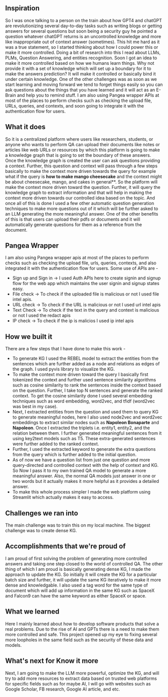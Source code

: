 ## Inspiration
So I was once talking to a person on the train about how GPT4 and chatGPT are revolutionizing several day-to-day tasks such as writing blogs or getting answers for several questions but soon being a security guy he pointed a question whatever chatGPT returns is an uncontrolled knowledge and more like inappropriate out of context answer (sometimes). This hit me hard as it was a true statement, so I started thinking about how I could power this or make it more controlled. Doing a bit of research into this I read about LLMs, PLMs, Question Answering, and entities recognition. Soon I got an idea to make it more controlled based on how we humans learn things. Why not provide it with a set of knowledge which will set up a boundary for it to make the answers prediction? It will make it controlled or basically bind it under certain knowledge. One of the other challenges was as soon as we start learning and moving forward we tend to forget things easily so you can ask questions about the things that you have learned and it will act as an E-Brain and help you to remind stuff. I am also using Pangea wrapper APIs at most of the places to perform checks such as checking the upload file, URLs, queries, and contexts, and soon going to integrate it with the authentication flow for users.
 
## What it does
So it is a centralized platform where users like researchers, students, or anyone who wants to perform QA can upload their documents like notes or articles like web URLs or resources by which this platform is going to make a knowledge graph that is going to set the boundary of these answers. Once the knowledge graph is created the user can ask questions providing a context. Further, this question and context will pass through a few steps basically to make the context more driven towards the query for example what if the query is **how to make mango cheesecake** and the context might be about cheesecake, mango, and cakes in general**. So the platform will make the context more driven toward the question. Further, it will query the knowledge graph to extract information and that will help in making the context more driven towards our controlled idea based on the topic. And once all of this is done I used a few other automatic question generation techniques to make more questions out of it which will be further asked to an LLM generating the more meaningful answer. One of the other benefits of this is that users can upload their pdfs or documents and it will automatically generate questions for them as a reference from the document.

## Pangea Wrapper
I am also using Pangea wrapper apis at most of the places to perform checks such as checking the upload file, urls, queries, contexts, and also integrated it with the authentication flow for users. Some use of APIs are - 
- Sign up and Sign in -> I used Auth APIs here to create signin and signup flow for the web app which maintains the user signin and signup states easy.
- File check -> To check if the uploaded file is malicious or not I used file intel apis.
- URL check -> To check if the URL is malicious or not I used url intel apis
- Text Check -> To check if the text in the query and context is malicious or not I used the redact apis
- IP check -> To check if the ip is malicios I used ip intel apis


## How we built it
There are a few steps that I have done to  make this work - 
- To generate KG I used the REBEL model to extract the entities from the sentences which are further added as a node and relations as edges of the graph. I used pyvis library to visualize the KG.
- To make the context more driven toward the query I basically first tokenized the context and further used sentence similarity algorithms such as cosine similarity to rank the sentences inside the context based on the question. Further, I take top N sentences and generate the ranked context. To get the cosine similarity done I used several embedding techniques such as word embedding, word2vec, and tfidf (word2vec was best in my case).
- Next, I extracted entities from the question and used them to query KG to generate meaningful nodes, here I also used node2vec and word2vec embeddings to extract similar nodes such as **Napoleon Bonaparte** and **Napoleon**. Once I extracted the triplets i.e. entity1, entity2, and the relation between them. I further generated meaningful sentences from it using key2text models such as T5. These extra-generated sentences were further added to the ranked context. 
- Further, I used the extracted keyword to generate the extra questions from the query which is further added to the initial question. 
- As of now we have a question list from just one question and more query-directed and controlled context with the help of context and KG. So Now I pass it to my own trained QA model to generate a more meaningful answer. Also, the normal QA models just answer in one or two words but it actually makes it more helpful as it provides a detailed answer.
- To make this whole process simpler I made the web platform using Streamlit which actually makes it easy to access.
## Challenges we ran into
The main challenge was to train this on my local machine. The biggest challenge was to create dense KG.

## Accomplishments that we're proud of
I am proud of first solving the problem of generating more controlled answers and taking one step closed to the world of controlled QA. The other thing of which I am proud is basically generating dense KG, I made the approach to update the KG. So initially it will create the KG for a particular batch size and further, it will update the same KG iteratively to make it more dense and knowledgable. I also used a tag word for the same type of document which will add up information in the same KG such as SpaceX and Falcon9 can have the same keyword as either SpaceX or space.

## What we learned
Here I mainly learned about how to develop software products that solve a real problems. Due to the rise of AI and GPTs there is a need to make them more controlled and safe. This project opened up my eye to fixing several more loopholes in the same field such as the security of these data and models.

## What's next for Know it more
Next, I am going to make the LLM more powerful, optimize the KG, and will try to add more resources to extract data based on trusted web platforms for specific fields such as for maybe AI, I will go with websites such as Google Scholar, FB research, Google AI article, and etc.
